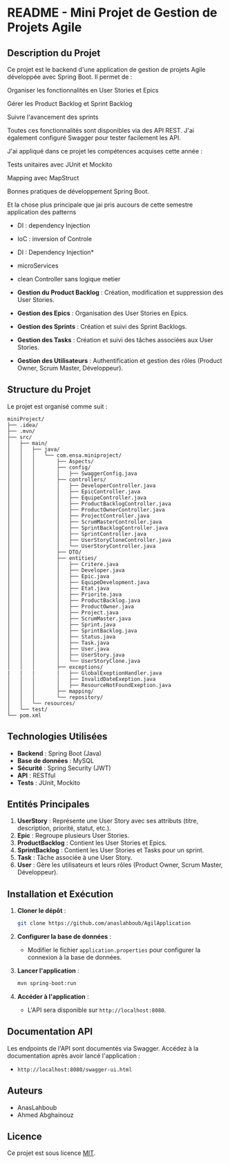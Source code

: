 # README - Mini Projet de Gestion de Projets Agile

## Description du Projet

Ce projet est le backend d'une application de gestion de projets Agile développée avec Spring Boot. Il permet de :

Organiser les fonctionnalités en User Stories et Epics

Gérer les Product Backlog et Sprint Backlog

Suivre l'avancement des sprints

Toutes ces fonctionnalités sont disponibles via des API REST. J'ai également configuré Swagger pour tester facilement les API.

J'ai appliqué dans ce projet les compétences acquises cette année :

Tests unitaires avec JUnit et Mockito

Mapping avec MapStruct

Bonnes pratiques de développement Spring Boot.

Et la chose plus principale que jai pris aucours de cette semestre application des patterns 
   - DI : dependency Injection
   - IoC : inversion of Controle
   - DI : Dependency Injection*
   - microServices
   - clean Controller sans logique metier

- **Gestion du Product Backlog** : Création, modification et suppression des User Stories.
- **Gestion des Epics** : Organisation des User Stories en Epics.
- **Gestion des Sprints** : Création et suivi des Sprint Backlogs.
- **Gestion des Tasks** : Création et suivi des tâches associées aux User Stories.
- **Gestion des Utilisateurs** : Authentification et gestion des rôles (Product Owner, Scrum Master, Développeur).

## Structure du Projet

Le projet est organisé comme suit :

```
miniProject/
├── .idea/
├── .mvn/
├── src/
│   ├── main/
│   │   ├── java/
│   │   │   └── com.ensa.miniproject/
│   │   │       ├── Aspects/   
│   │   │       ├── config/
│   │   │       │   ├── SwaggerConfig.java
│   │   │       ├── controllers/
│   │   │       │   ├── DeveloperController.java
│   │   │       │   ├── EpicController.java
│   │   │       │   ├── EquipeController.java
│   │   │       │   ├── ProductBacklogController.java
│   │   │       │   ├── ProductOwnerController.java
│   │   │       │   ├── ProjectController.java
│   │   │       │   ├── ScrumMasterController.java
│   │   │       │   ├── SprintBacklogController.java
│   │   │       │   ├── SprintController.java
│   │   │       │   ├── UserStoryCloneController.java
│   │   │       │   └── UserStoryController.java
│   │   │       ├── DTO/
│   │   │       ├── entities/
│   │   │       │   ├── Critere.java
│   │   │       │   ├── Developer.java
│   │   │       │   ├── Epic.java
│   │   │       │   ├── EquipeDevelopment.java
│   │   │       │   ├── Etat.java
│   │   │       │   ├── Priorite.java
│   │   │       │   ├── ProductBacklog.java
│   │   │       │   ├── ProductOwner.java
│   │   │       │   ├── Project.java
│   │   │       │   ├── ScrumMaster.java
│   │   │       │   ├── Sprint.java
│   │   │       │   ├── SprintBacklog.java
│   │   │       │   ├── Status.java
│   │   │       │   ├── Task.java
│   │   │       │   ├── User.java
│   │   │       │   ├── UserStory.java
│   │   │       │   └── UserStoryClone.java
│   │   │       ├── exceptions/
|   |   |       |   ├── GlobalExeptionHandler.java
│   │   │       │   ├── InvalidDateExeption.java
│   │   │       │   ├── ResourceNotFoundExeption.java
│   │   │       ├── mapping/
│   │   │       └── repository/
│   │   └── resources/
│   └── test/
└── pom.xml
```

## Technologies Utilisées

- **Backend** : Spring Boot (Java)
- **Base de données** : MySQL
- **Sécurité** : Spring Security (JWT)
- **API** : RESTful
- **Tests** : JUnit, Mockito

## Entités Principales

1. **UserStory** : Représente une User Story avec ses attributs (titre, description, priorité, statut, etc.).
2. **Epic** : Regroupe plusieurs User Stories.
3. **ProductBacklog** : Contient les User Stories et Epics.
4. **SprintBacklog** : Contient les User Stories et Tasks pour un sprint.
5. **Task** : Tâche associée à une User Story.
6. **User** : Gère les utilisateurs et leurs rôles (Product Owner, Scrum Master, Développeur).

## Installation et Exécution

1. **Cloner le dépôt** :
   ```bash
   git clone https://github.com/anaslahboub/AgilApplication
   ```

2. **Configurer la base de données** :
   - Modifier le fichier `application.properties` pour configurer la connexion à la base de données.

3. **Lancer l'application** :
   ```bash
   mvn spring-boot:run
   ```

4. **Accéder à l'application** :
   - L'API sera disponible sur `http://localhost:8080`.

## Documentation API

Les endpoints de l'API sont documentés via Swagger. Accédez à la documentation après avoir lancé l'application :
- `http://localhost:8080/swagger-ui.html`

## Auteurs

- AnasLahboub
- Ahmed Abghainouz

## Licence

Ce projet est sous licence [MIT](LICENSE).